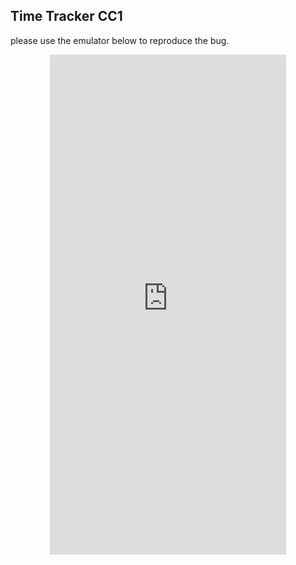 ## Time Tracker CC1

please use the emulator below to reproduce the bug.

<p align="center">
<iframe
  src="https://appetize.io/embed/kgjwg0c9ug4g2ez1ea6xxfm6j0?device=nexus5&scale=75&orientation=portrait&osVersion=8.1"
  width="378px" height="800px" frameborder="0" scrolling="no"></iframe>
  </p>